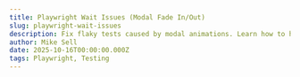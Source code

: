```yaml
---
title: Playwright Wait Issues (Modal Fade In/Out)
slug: playwright-wait-issues
description: Fix flaky tests caused by modal animations. Learn how to handle fade in/out transitions in Playwright effectively.
author: Mike Sell
date: 2025-10-16T00:00:00.000Z
tags: Playwright, Testing
---
```



